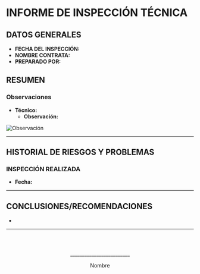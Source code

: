 # INFORME DE INSPECCIÓN TÉCNICA

## DATOS GENERALES  

- **FECHA DEL INSPECCIÓN:** 
- **NOMBRE CONTRATA:** 
- **PREPARADO POR:** 

## RESUMEN  

### Observaciones

- **Técnico:**
  - **Observación:** 

<!-- Observaciones repetitivas para diferentes técnicos -->
<!-- Ejemplo de imagen -->
![Observación](ruta/a/la/imagen.jpg)

---

## HISTORIAL DE RIESGOS Y PROBLEMAS

### INSPECCIÓN REALIZADA 
- **Fecha:** 

---

## CONCLUSIONES/RECOMENDACIONES

- 

---

<!-- firma -->
<div style="text-align: center; height: 150px; padding-top: 30px;">
    <p>_________________________</p>
    <p>Nombre</p>
</div>